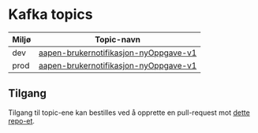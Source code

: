 # Kafka topics

| Miljø  | Topic-navn  |
|---|---|
| dev | [aapen-brukernotifikasjon-nyOppgave-v1](https://github.com/navikt/brukernotifikasjon-topic-iac/blob/master/dev/aapen-brukernotifikasjon-nyOppgave-v1.json) |
| prod | [aapen-brukernotifikasjon-nyOppgave-v1](https://github.com/navikt/brukernotifikasjon-topic-iac/blob/master/prod/aapen-brukernotifikasjon-nyOppgave-v1.json) |

## Tilgang
Tilgang til topic-ene kan bestilles ved å opprette en pull-request mot [dette repo-et](https://github.com/navikt/brukernotifikasjon-topic-iac).
